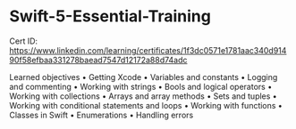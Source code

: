# Swift-5-Essential-Training

Cert ID: https://www.linkedin.com/learning/certificates/1f3dc0571e1781aac340d91490f58efbaa331278baead7547d12172a88d74adc

Learned objectives
• Getting Xcode
• Variables and constants
• Logging and commenting
• Working with strings
• Bools and logical operators
• Working with collections
• Arrays and array methods
• Sets and tuples
• Working with conditional statements and loops
• Working with functions
• Classes in Swift
• Enumerations
• Handling errors
